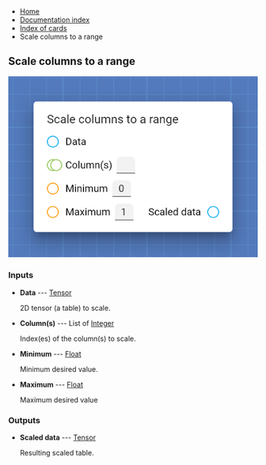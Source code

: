 <ul class="breadcrumb">
    <li><a href="">Home</a></li>
    <li><a href="documentation">Documentation index</a></li>
    <li><a href="cards/">Index of cards</a></li>
    <li>Scale columns to a range</li>
</ul>

## Scale columns to a range



!["Scale columns to a range" card](assets/img/cards/scaleColumnsToARange.png)


### Inputs


* **Data** --- [Tensor](types/Tensor)

  2D tensor (a table) to scale.

* **Column(s)** --- List of [Integer](types/Integer)

  Index(es) of the column(s) to scale.

* **Minimum** --- [Float](types/Float)

  Minimum desired value.

* **Maximum** --- [Float](types/Float)

  Maximum desired value





### Outputs


* **Scaled data** --- [Tensor](types/Tensor)

  Resulting scaled table.




